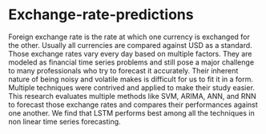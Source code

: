 # Exchange-rate-predictions
Foreign exchange rate is the rate at which one currency is exchanged for the other. Usually all currencies are compared against
USD as a standard. Those exchange rates vary every day based on multiple factors. They are modeled as financial time series 
problems and still pose a major challenge to many professionals who try to forecast it accurately. Their inherent nature of 
being noisy and volatile makes is difficult for us to fit it in a form. Multiple techniques were contrived and applied to
make their study easier. This research evaluates multiple methods like SVM, ARIMA, ANN, and RNN to forecast those exchange 
rates and compares their performances against one another. We find that LSTM performs best among all the techniques in 
non linear time series forecasting.
